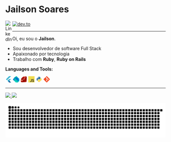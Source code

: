 <h1>Jailson Soares</h1>

<a href="https://linkedin.com/in/jailsonsoares/" target="blank" >
  <img align="left" src="https://raw.githubusercontent.com/rahuldkjain/github-profile-readme-generator/master/src/images/icons/Social/linked-in-alt.svg" alt="LinkedIn" width="22px" />
</a>
<a href="https://dev.to/jailsonsf" target="blank">
   <img align="center" src="https://cdn.jsdelivr.net/npm/simple-icons@3.0.1/icons/dev-dot-to.svg" alt="dev.to" width="22px" />
</a>
</br>

----

Oi, eu sou o **Jailson**.
- Sou desenvolvedor de software Full Stack
- Apaixonado por tecnologia
- Trabalho com **Ruby**, **Ruby on Rails**

**Languages and Tools:**

<div>
   <a href="https://flutter.dev/" target="blank"><img src="https://raw.githubusercontent.com/devicons/devicon/master/icons/flutter/flutter-original.svg" alt="flutter" height="20"/></a>
   <a href="https://dart.dev" target="blank"><img src="https://raw.githubusercontent.com/devicons/devicon/master/icons/dart/dart-original.svg" alt="dart lang" height="20"/></a>
   <a href="https://www.ruby-lang.org/pt/" target="blank"><img src="https://raw.githubusercontent.com/devicons/devicon/master/icons/ruby/ruby-original.svg" alt="ruby lang" height="20"/></a>
   <a href="https://developer.mozilla.org/en-US/docs/Web/JavaScript" target="blank"><img src="https://raw.githubusercontent.com/devicons/devicon/master/icons/javascript/javascript-original.svg" alt="javascript" height="20"/></a>
   <a href="https://www.python.org" target="blank"><img src="https://raw.githubusercontent.com/devicons/devicon/master/icons/python/python-original.svg" alt="python" height="20"/></a>
   <a href="https://git-scm.com/" target="blank"><img src="https://raw.githubusercontent.com/devicons/devicon/master/icons/git/git-original.svg" alt="git" height="20"/></a>
</div>

----

<div>
  <a href='https://github.com/anuraghazra/github-readme-stats'>
  <img
     height="180rem"
     src='https://github-readme-stats.vercel.app/api?username=jailsonsf&show_icons=true&count_private=true&include_all_commits=true'
  />
  <img
     height="180rem"
     src='https://github-readme-stats.vercel.app/api/top-langs/?username=jailsonsf&layout=compact&langs_count=16'
   />
</div>

![Snake animation](https://github.com/jailsonsf/jailsonsf/blob/output/github-contribution-grid-snake.svg)
